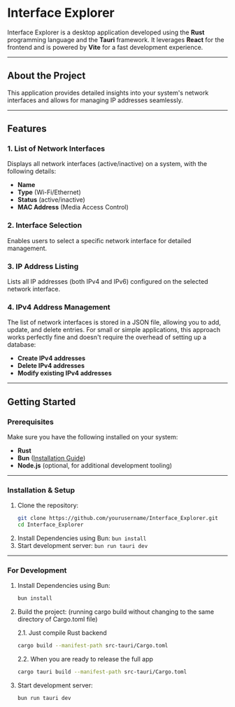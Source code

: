# Interface Explorer

Interface Explorer is a desktop application developed using the **Rust** programming language and the **Tauri** framework. It leverages **React** for the frontend and is powered by **Vite** for a fast development experience.

---

## About the Project

This application provides detailed insights into your system's network interfaces and allows for managing IP addresses seamlessly.

---

## Features

### 1. **List of Network Interfaces**
Displays all network interfaces (active/inactive) on a system, with the following details:
- **Name**  
- **Type** (Wi-Fi/Ethernet)  
- **Status** (active/inactive)  
- **MAC Address** (Media Access Control)

### 2. **Interface Selection**
Enables users to select a specific network interface for detailed management.

### 3. **IP Address Listing**
Lists all IP addresses (both IPv4 and IPv6) configured on the selected network interface.

### 4. **IPv4 Address Management**
The list of network interfaces is stored in a JSON file, allowing you to add, update, and delete entries.
For small or simple applications, this approach works perfectly fine and doesn't require the overhead of setting up a database:
- **Create IPv4 addresses**  
- **Delete IPv4 addresses**  
- **Modify existing IPv4 addresses**

---

## Getting Started

### Prerequisites
Make sure you have the following installed on your system:
- **Rust**  
- **Bun** ([Installation Guide](https://bun.sh/))  
- **Node.js** (optional, for additional development tooling)

---

### Installation & Setup

1. Clone the repository:
   ```bash
   git clone https://github.com/yourusername/Interface_Explorer.git
   cd Interface_Explorer
2. Install Dependencies using Bun:
   ``bun install``
3. Start development server:
   ``bun run tauri dev``

---

### For Development

1. Install Dependencies using Bun:
   ```bash
   bun install
   ```
2. Build the project: (running cargo build without changing to the same directory of Cargo.toml file)

   2.1. Just compile Rust backend
   ```bash
   cargo build --manifest-path src-tauri/Cargo.toml
   ```

   2.2. When you are ready to release the full app
   ```bash
   cargo tauri build --manifest-path src-tauri/Cargo.toml
   ```

3. Start development server:
   ```bash
   bun run tauri dev
   ```

